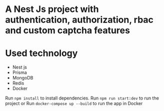 # A Nest Js project with authentication, authorization, rbac and custom captcha features
# Used technology
- Nest js
- Prisma
- MongoDB
- Redis
- Docker

Run `npm install` to install dependencies.
Run `npm run start:dev` to run the project
or
Run `docker-compose up --build` to run the app in Docker
 